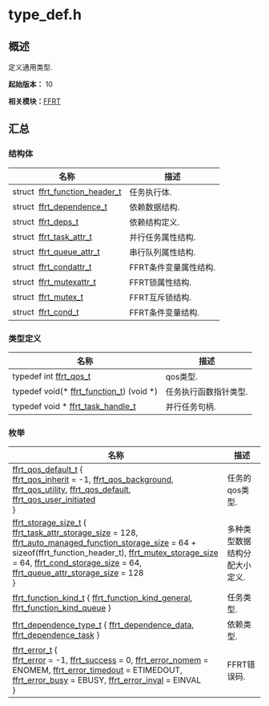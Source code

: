 # type_def.h


## 概述

定义通用类型.

**起始版本：** 10

**相关模块：**[FFRT](_f_f_r_t.md)


## 汇总


### 结构体

| 名称 | 描述 | 
| -------- | -------- |
| struct&nbsp;&nbsp;[ffrt_function_header_t](ffrt__function__header__t.md) | 任务执行体.  | 
| struct&nbsp;&nbsp;[ffrt_dependence_t](ffrt__dependence__t.md) | 依赖数据结构.  | 
| struct&nbsp;&nbsp;[ffrt_deps_t](ffrt__deps__t.md) | 依赖结构定义.  | 
| struct&nbsp;&nbsp;[ffrt_task_attr_t](ffrt__task__attr__t.md) | 并行任务属性结构.  | 
| struct&nbsp;&nbsp;[ffrt_queue_attr_t](ffrt__queue__attr__t.md) | 串行队列属性结构.  | 
| struct&nbsp;&nbsp;[ffrt_condattr_t](ffrt__condattr__t.md) | FFRT条件变量属性结构.  | 
| struct&nbsp;&nbsp;[ffrt_mutexattr_t](ffrt__mutexattr__t.md) | FFRT锁属性结构.  | 
| struct&nbsp;&nbsp;[ffrt_mutex_t](ffrt__mutex__t.md) | FFRT互斥锁结构.  | 
| struct&nbsp;&nbsp;[ffrt_cond_t](ffrt__cond__t.md) | FFRT条件变量结构.  | 


### 类型定义

| 名称 | 描述 | 
| -------- | -------- |
|  typedef int [ffrt_qos_t](_f_f_r_t.md) | qos类型.  | 
|  typedef void(\* [ffrt_function_t](_f_f_r_t.md)) (void \*) | 任务执行函数指针类型.  | 
|  typedef void \* [ffrt_task_handle_t](_f_f_r_t.md) | 并行任务句柄.  | 


### 枚举

| 名称 | 描述 | 
| -------- | -------- |
| [ffrt_qos_default_t](_f_f_r_t.md#ffrt_qos_default_t) {<br/>[ffrt_qos_inherit](_f_f_r_t.md) = -1, [ffrt_qos_background](_f_f_r_t.md), [ffrt_qos_utility](_f_f_r_t.md), [ffrt_qos_default](_f_f_r_t.md),<br/>[ffrt_qos_user_initiated](_f_f_r_t.md)<br/>} | 任务的qos类型.  | 
| [ffrt_storage_size_t](_f_f_r_t.md#ffrt_storage_size_t) {<br/>[ffrt_task_attr_storage_size](_f_f_r_t.md) = 128, [ffrt_auto_managed_function_storage_size](_f_f_r_t.md) = 64 + sizeof(ffrt_function_header_t), [ffrt_mutex_storage_size](_f_f_r_t.md) = 64, [ffrt_cond_storage_size](_f_f_r_t.md) = 64,<br/>[ffrt_queue_attr_storage_size](_f_f_r_t.md) = 128<br/>} | 多种类型数据结构分配大小定义.  | 
| [ffrt_function_kind_t](_f_f_r_t.md#ffrt_function_kind_t) { [ffrt_function_kind_general](_f_f_r_t.md), [ffrt_function_kind_queue](_f_f_r_t.md) } | 任务类型.  | 
| [ffrt_dependence_type_t](_f_f_r_t.md#ffrt_dependence_type_t) { [ffrt_dependence_data](_f_f_r_t.md), [ffrt_dependence_task](_f_f_r_t.md) } | 依赖类型.  | 
| [ffrt_error_t](_f_f_r_t.md#ffrt_error_t) {<br/>[ffrt_error](_f_f_r_t.md) = -1, [ffrt_success](_f_f_r_t.md) = 0, [ffrt_error_nomem](_f_f_r_t.md) = ENOMEM, [ffrt_error_timedout](_f_f_r_t.md) = ETIMEDOUT,<br/>[ffrt_error_busy](_f_f_r_t.md) = EBUSY, [ffrt_error_inval](_f_f_r_t.md) = EINVAL<br/>} | FFRT错误码.  | 
